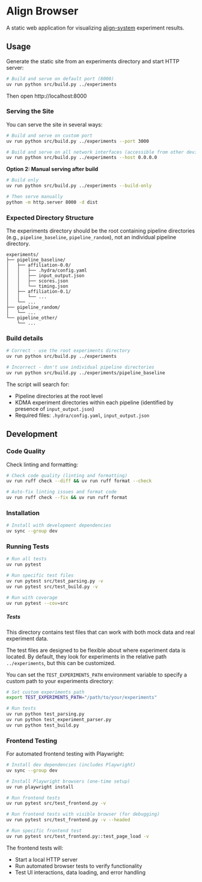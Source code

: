 # Align Browser

A static web application for visualizing [align-system](https://github.com/ITM-Kitware/align-system) experiment results.

## Usage

Generate the static site from an experiments directory and start HTTP server:

```bash
# Build and serve on default port (8000)
uv run python src/build.py ../experiments
```

Then open http://localhost:8000

### Serving the Site

You can serve the site in several ways:

```bash
# Build and serve on custom port
uv run python src/build.py ../experiments --port 3000

# Build and serve on all network interfaces (accessible from other devices)
uv run python src/build.py ../experiments --host 0.0.0.0
```

**Option 2: Manual serving after build**

```bash
# Build only
uv run python src/build.py ../experiments --build-only

# Then serve manually
python -m http.server 8000 -d dist
```

### Expected Directory Structure

The experiments directory should be the root containing pipeline directories (e.g., `pipeline_baseline`, `pipeline_random`), not an individual pipeline directory.

```
experiments/
├── pipeline_baseline/
│   ├── affiliation-0.0/
│   │   ├── .hydra/config.yaml
│   │   ├── input_output.json
│   │   ├── scores.json
│   │   └── timing.json
│   ├── affiliation-0.1/
│   │   └── ...
│   └── ...
├── pipeline_random/
│   └── ...
└── pipeline_other/
    └── ...
```

### Build details

```bash
# Correct - use the root experiments directory
uv run python src/build.py ../experiments

# Incorrect - don't use individual pipeline directories
uv run python src/build.py ../experiments/pipeline_baseline
```

The script will search for:

- Pipeline directories at the root level
- KDMA experiment directories within each pipeline (identified by presence of `input_output.json`)
- Required files: `.hydra/config.yaml`, `input_output.json`

## Development

### Code Quality

Check linting and formatting:

```bash
# Check code quality (linting and formatting)
uv run ruff check --diff && uv run ruff format --check

# Auto-fix linting issues and format code
uv run ruff check --fix && uv run ruff format
```

### Installation

```bash
# Install with development dependencies
uv sync --group dev
```

### Running Tests

```bash
# Run all tests
uv run pytest

# Run specific test files
uv run pytest src/test_parsing.py -v
uv run pytest src/test_build.py -v

# Run with coverage
uv run pytest --cov=src
```

##### Tests

This directory contains test files that can work with both mock data and real experiment data.

The test files are designed to be flexible about where experiment data is located. By default, they look for experiments in the relative path `../experiments`, but this can be customized.

You can set the `TEST_EXPERIMENTS_PATH` environment variable to specify a custom path to your experiments directory:

```bash
# Set custom experiments path
export TEST_EXPERIMENTS_PATH="/path/to/your/experiments"

# Run tests
uv run python test_parsing.py
uv run python test_experiment_parser.py
uv run python test_build.py
```

### Frontend Testing

For automated frontend testing with Playwright:

```bash
# Install dev dependencies (includes Playwright)
uv sync --group dev

# Install Playwright browsers (one-time setup)
uv run playwright install

# Run frontend tests
uv run pytest src/test_frontend.py -v

# Run frontend tests with visible browser (for debugging)
uv run pytest src/test_frontend.py -v --headed

# Run specific frontend test
uv run pytest src/test_frontend.py::test_page_load -v
```

The frontend tests will:

- Start a local HTTP server
- Run automated browser tests to verify functionality
- Test UI interactions, data loading, and error handling
